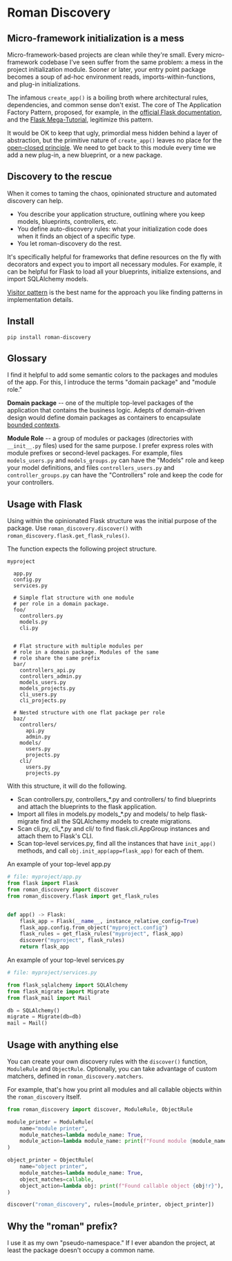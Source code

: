 # Roman Discovery

## Micro-framework initialization is a mess

Micro-framework-based projects are clean while they're small. Every micro-framework codebase I've seen suffer from the same problem: a mess in the project initialization module. Sooner or later, your entry point package becomes a soup of ad-hoc environment reads, imports-within-functions, and plug-in initializations.

The infamous `create_app()` is a boiling broth where architectural rules, dependencies, and common sense don't exist.  The core of The Application Factory Pattern, proposed, for example, in the [official Flask documentation](https://flask.palletsprojects.com/en/2.0.x/patterns/appfactories/), and the [Flask Mega-Tutorial](https://blog.miguelgrinberg.com/post/the-flask-mega-tutorial-part-xv-a-better-application-structure), legitimize this pattern.

It would be OK to keep that ugly, primordial mess hidden behind a layer of abstraction, but the primitive nature of `create_app()` leaves no place for the [open-closed principle](https://blog.cleancoder.com/uncle-bob/2014/05/12/TheOpenClosedPrinciple.html). We need to get back to this module every time we add a new plug-in, a new blueprint, or a new package.

## Discovery to the rescue

When it comes to taming the chaos, opinionated structure and automated discovery can help.

- You describe your application structure, outlining where you keep models, blueprints, controllers, etc.
- You define auto-discovery rules: what your initialization code does when it finds an object of a specific type.
- You let roman-discovery do the rest.

It's specifically helpful for frameworks that define resources on the fly with decorators and expect you to import all necessary modules. For example, it can be helpful for Flask to load all your blueprints, initialize extensions, and import SQLAlchemy models.

[Visitor pattern](https://refactoring.guru/design-patterns/visitor) is the best name for the approach you like finding patterns in implementation details.


## Install

```shell
pip install roman-discovery
```

## Glossary

I find it helpful to add some semantic colors to the packages and modules of the app. For this, I introduce the terms "domain package" and "module role."

**Domain package** -- one of the multiple top-level packages of the application that contains the business logic. Adepts of domain-driven design would define domain packages as containers to encapsulate [bounded contexts](https://martinfowler.com/bliki/BoundedContext.html).

**Module Role** -- a group of modules or packages (directories with `__init__.py` files) used for the same purpose. I prefer express roles with module prefixes or second-level packages. For example, files `models_users.py` and `models_groups.py` can have the "Models" role and keep your model definitions, and files `controllers_users.py` and `controller_groups.py` can have the "Controllers" role and keep the code for your controllers.

## Usage with Flask

Using within the opinionated Flask structure was the initial purpose of the package. Use `roman_discovery.discover()` with
`roman_discovery.flask.get_flask_rules()`.

The function expects the following project structure.

```
myproject

  app.py
  config.py
  services.py

  # Simple flat structure with one module
  # per role in a domain package.
  foo/
    controllers.py
    models.py
    cli.py


  # Flat structure with multiple modules per
  # role in a domain package. Modules of the same
  # role share the same prefix
  bar/
    controllers_api.py
    controllers_admin.py
    models_users.py
    models_projects.py
    cli_users.py
    cli_projects.py

  # Nested structure with one flat package per role
  baz/
    controllers/
      api.py
      admin.py
    models/
      users.py
      projects.py
    cli/
      users.py
      projects.py
```

With this structure, it will do the following.

- Scan controllers.py, controllers_*.py and controllers/ to find blueprints and attach the blueprints to the flask application.
- Import all files in models.py models_*.py and models/ to help flask-migrate find all the SQLAlchemy models to create migrations.
- Scan cli.py, cli_*.py and cli/ to find flask.cli.AppGroup instances and attach them to Flask's CLI.
- Scan top-level services.py, find all the instances that have `init_app()` methods, and call `obj.init_app(app=flask_app)` for each of them.

An example of your top-level app.py

```python
# file: myproject/app.py
from flask import Flask
from roman_discovery import discover
from roman_discovery.flask import get_flask_rules


def app() -> Flask:
    flask_app = Flask(__name__, instance_relative_config=True)
    flask_app.config.from_object("myproject.config")
    flask_rules = get_flask_rules("myproject", flask_app)
    discover("myproject", flask_rules)
    return flask_app
```

An example of your top-level services.py

```python
# file: myproject/services.py

from flask_sqlalchemy import SQLAlchemy
from flask_migrate import Migrate
from flask_mail import Mail

db = SQLAlchemy()
migrate = Migrate(db=db)
mail = Mail()
```


## Usage with anything else

You can create your own discovery rules with the `discover()` function, `ModuleRule` and `ObjectRule`. Optionally, you can take advantage of custom matchers, defined in `roman_discovery.matchers`.

For example, that's how you print all modules and all callable objects within the `roman_discovery` itself.

```python
from roman_discovery import discover, ModuleRule, ObjectRule

module_printer = ModuleRule(
    name="module printer",
    module_matches=lambda module_name: True,
    module_action=lambda module_name: print(f"Found module {module_name}"),
)

object_printer = ObjectRule(
    name="object printer",
    module_matches=lambda module_name: True,
    object_matches=callable,
    object_action=lambda obj: print(f"Found callable object {obj!r}"),
)

discover("roman_discovery", rules=[module_printer, object_printer])
```

## Why the "roman" prefix?

I use it as my own "pseudo-namespace." If I ever abandon the project, at least the package doesn't occupy a common name.
